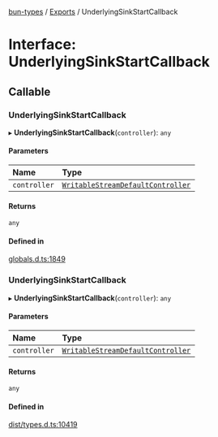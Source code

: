 [bun-types](https://github.com/oven-sh/bun-types/blob/master/api-docs/README.md) / [Exports](https://github.com/oven-sh/bun-types/blob/master/api-docs/modules.md) / UnderlyingSinkStartCallback

# Interface: UnderlyingSinkStartCallback

## Callable

### UnderlyingSinkStartCallback

▸ **UnderlyingSinkStartCallback**(`controller`): `any`

#### Parameters

| Name | Type |
| :------ | :------ |
| `controller` | [`WritableStreamDefaultController`](https://github.com/oven-sh/bun-types/blob/master/api-docs/modules.md#writablestreamdefaultcontroller) |

#### Returns

`any`

#### Defined in

[globals.d.ts:1849](https://github.com/valgaze/bun-types/blob/6f8dbf8/globals.d.ts#L1849)

### UnderlyingSinkStartCallback

▸ **UnderlyingSinkStartCallback**(`controller`): `any`

#### Parameters

| Name | Type |
| :------ | :------ |
| `controller` | [`WritableStreamDefaultController`](https://github.com/oven-sh/bun-types/blob/master/api-docs/modules.md#writablestreamdefaultcontroller) |

#### Returns

`any`

#### Defined in

[dist/types.d.ts:10419](https://github.com/valgaze/bun-types/blob/6f8dbf8/dist/types.d.ts#L10419)
